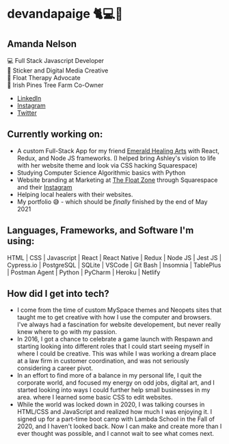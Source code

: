 # devandapaige 🐈💻🌱
## Amanda Nelson  
💻 Full Stack Javascript Developer  
🎨 Sticker and Digital Media Creative  
🌊 Float Therapy Advocate  
🌲 Irish Pines Tree Farm Co-Owner  
* [LinkedIn](https://www.linkedin.com/in/devandapaige/)
* [Instagram](https://www.instagram.com/devandapaige/)
* [Twitter](https://twitter.com/andapaige)

## Currently working on:
* A custom Full-Stack App for my friend [Emerald Healing Arts](https://emeraldhealingarts.net/) with React, Redux, and Node JS frameworks. (I helped bring Ashley's vision to life with her website theme and look via CSS hacking Squarespace)
* Studying Computer Science Algorithmic basics with Python
* Website branding at Marketing at [The Float Zone](https://myfloatzone.com) through Squarespace and their [Instagram](http://instagram.com/myfloatzone)
* Helping local healers with their websites.
* My portfolio 😅 - which should be *finally* finished by the end of May 2021

## Languages, Frameworks, and Software I'm using:
HTML | CSS | Javascript | React | React Native | Redux | Node JS | Jest JS | Cypress.io | PostgreSQL | SQLite | VSCode | Git Bash | Insomnia | TablePlus | Postman Agent | Python | PyCharm | Heroku | Netlify

## How did I get into tech?
* I come from the time of custom MySpace themes and Neopets sites that taught me to get creative with how I use the computer and browsers. I've always had a fascination for website developement, but never really knew where to go with my passion.
* In 2016, I got a chance to celebrate a game launch with Respawn and starting looking into different roles that I could start seeing myself in where I could be creative. This was while I was working a dream place at a law firm in customer coordination, and was not seriously considering a career pivot.
* In an effort to find more of a balance in my personal life, I quit the corporate world, and focused my energy on odd jobs, digital art, and I started looking into ways I could further help small businesses in my area. where I learned some basic CSS to edit websites.
* While the world was locked down in 2020, I was talking courses in HTML/CSS and JavaScript and realized how much I was enjoying it. I signed up for a part-time boot camp with Lambda School in the Fall of 2020, and I haven't looked back. Now I can make and create more than I ever thought was possible, and I cannot wait to see what comes next.
